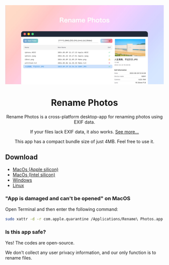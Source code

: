<div align="center">

<img src="./docs/images/coverview-en.jpg" alt=""/>

<h1>Rename Photos</h1>

Rename Photos is a cross-platform desktop-app for renaming photos using EXIF data.

If your files lack EXIF data, it also works. [See more...](https://armantang.fun/rename-photos)

This app has a compact bundle size of just 4MB. Feel free to use it.

</div>

## Download

- [MacOs (Apple silicon)](https://github.com/Arman19941113/rename-photos/releases/download/v0.0.2/Rename.Photos_0.0.2_aarch64.dmg)
- [MacOs (Intel silicon)](https://github.com/Arman19941113/rename-photos/releases/download/v0.0.2/Rename.Photos_0.0.2_x64.dmg)
- [Windows](https://github.com/Arman19941113/rename-photos/releases/download/v0.0.2/Rename.Photos_0.0.2_x64_en-US.msi)
- [Linux](https://github.com/Arman19941113/rename-photos/releases/download/v0.0.2/rename-photos_0.0.2_amd64.deb)

### "App is damaged and can't be opened" on MacOS

Open Terminal and then enter the following command:
```bash
sudo xattr -d -r com.apple.quarantine /Applications/Rename\ Photos.app
```
### Is this app safe?

Yes! The codes are open-source.

We don't collect any user privacy information, and our only function is to rename files. 
